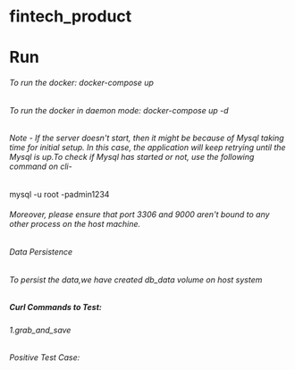 # fintech_product
# Run
###### To run the docker: docker-compose up
###### To run the docker in daemon mode: docker-compose up -d
###### Note - If the server doesn't start, then it might be because of Mysql taking time for initial setup. In this case, the application will keep retrying until the Mysql is up.To check if Mysql has started or not, use the following command on cli-
mysql -u root -padmin1234
###### Moreover, please ensure that port 3306 and 9000 aren't bound to any other process on the host machine.
###### Data Persistence
###### To persist the data,we have created db_data volume on host system
##### Curl Commands to Test:
###### 1.grab_and_save
###### Positive Test Case:
